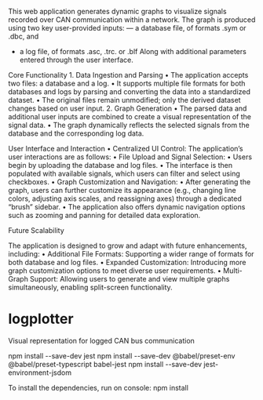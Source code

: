 This web application generates dynamic graphs to visualize signals recorded over CAN communication within a network. The graph is produced using two key user-provided inputs:
— a database file, of formats .sym or .dbc, and
- a log file, of formats .asc, .trc. or .blf
Along with additional parameters entered through the user interface.

Core Functionality
	1.	Data Ingestion and Parsing
	•	The application accepts two files: a database and a log.
	•	It supports multiple file formats for both databases and logs by parsing and converting the data into a standardized dataset.
	•	The original files remain unmodified; only the derived dataset changes based on user input.
	2.	Graph Generation
	•	The parsed data and additional user inputs are combined to create a visual representation of the signal data.
	•	The graph dynamically reflects the selected signals from the database and the corresponding log data.

User Interface and Interaction
	•	Centralized UI Control:
The application’s user interactions are as follows:
	•	File Upload and Signal Selection:
	•	Users begin by uploading the database and log files.
	•	The interface is then populated with available signals, which users can filter and select using checkboxes.
	•	Graph Customization and Navigation:
	•	After generating the graph, users can further customize its appearance (e.g., changing line colors, adjusting axis scales, and reassigning axes) through a dedicated “brush” sidebar.
	•	The application also offers dynamic navigation options such as zooming and panning for detailed data exploration.

Future Scalability

The application is designed to grow and adapt with future enhancements, including:
	•	Additional File Formats:
Supporting a wider range of formats for both database and log files.
	•	Expanded Customization:
Introducing more graph customization options to meet diverse user requirements.
	•	Multi-Graph Support:
Allowing users to generate and view multiple graphs simultaneously, enabling split-screen functionality.


# logplotter
Visual representation for logged CAN bus communication


npm install --save-dev jest
npm install --save-dev @babel/preset-env @babel/preset-typescript babel-jest
npm install --save-dev jest-environment-jsdom

To install the dependencies, run on console:
npm install